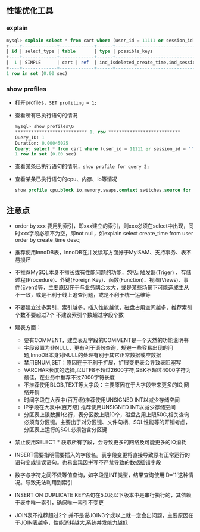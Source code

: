 ## 性能优化工具

### explain

```sql
mysql> explain select * from cart where (user_id = 11111 or session_id = '') and goods_id = 111 and is_deleted = 0 order by create_time;        
+----+-------------+-------------+------+------------------------------------------------------------------------+---------------------------+---------+-------+------+-------------+
| id | select_type | table       | type | possible_keys                                                          | key                       | key_len | ref   | rows | Extra       |
+----+-------------+-------------+------+------------------------------------------------------------------------+---------------------------+---------+-------+------+-------------+
|  1 | SIMPLE      | cart | ref  | ind_isdeleted_create_time,ind_session_id_goods_id,ind_user_id_goods_id | ind_isdeleted_create_time | 1       | const |    5 | Using where |
+----+-------------+-------------+------+------------------------------------------------------------------------+---------------------------+---------+-------+------+-------------+
1 row in set (0.00 sec)
```

### show profiles

* 打开profiles，`SET profiling = 1;`
* 查看所有已执行语句的情况

    ```sql
    mysql> show profiles\G
    *************************** 1. row ***************************
    Query_ID: 1
    Duration: 0.00045025
    Query: select * from cart where (user_id = 11111 or session_id = '') and goods_id = 111 and is_deleted = 0 order by create_time
    1 row in set (0.00 sec)
    ```
    
* 查看某条已执行语句的情况，`show profile for query 2;`
* 查看某条已执行语句的cpu、内存、io等情况

    ```sql
    show profile cpu,block io,memory,swaps,context switches,source for query 1;
    ```
    
## 注意点

* order by xxx 要用到索引，即xxx建立的索引，则xxx必须在select中出现，同时xxx字段必须不为空，即not null，如explain select create_time from user order by create_time desc;
* 推荐使用InnoDB表，InnoDB在并发读写方面好于MyISAM、支持事务、表不易损坏
* 不推荐MySQL本身不擅长或有性能问题的功能，包括: 触发器(Triger) 、存储过程(Procedure)、外键(Foreign Key)、函数(Function)、视图(Views)、事件(Event)等，主要原因在于与业务耦合太大，或是某些场景下可能造成主从不一致，或是不利于线上追查问题，或是不利于统一运维等
* 不要建立过多索引，索引越多，插入性能越低，磁盘占用空间越多，推荐索引个数不要超过7个 不建议索引个数超过字段个数
* 建表方面：

    * 要有COMMENT，建立表及字段的COMMENT是一个天然的功能说明书
    * 字段设置为非NULL，更有利于语句查询，规避一些容易出现的问题,InnoDB本身对NULL的处理有别于其它正常数据或空数据
    * 禁用ENUM,SET：原因在于不利于扩展，扩展变更表会导致表阻塞写
    * VARCHAR长度的选择,以UTF8不超过2600字符,GBK不超过4000字符为最佳，在业务中推荐不过7000字符长度
    * 不推荐使用BLOB,TEXT等大字段：主要原因在于大字段带来更多的IO,网络开销
    * 时间字段在大表中(百万级)推荐使用UNSIGNED INT以减少存储空间
    * IP字段在大表中(百万级) 推荐使用UNSIGNED INT以减少存储空间
    * 分区表上限数据1亿行，表分区数上限10个，磁盘占用上限50G,相关查询必须有分区键。主要出于对分区键、文件句柄、SQL性能等的开销考虑，分区表上运行的SQL必须包含分区键

* 禁止使用SELECT * 获取所有字段，会导致更多的网络及可能更多的IO消耗
* INSERT需要指明需要插入的字段名。表字段变更将直接导致原有正常运行的语句变成错误语句。也易出现因拼写不严禁导致的数据插错字段
* 数字与字符之间不做等值查询，如字段是INT类型，结果查询使用ID=’1’这种情况。导致无法利用到索引
* INSERT ON DUPLICATE KEY语句在5.0及以下版本中是串行执行的，其依赖于表中唯一索引，确保唯一索引不变更
* JOIN表不推荐超过2个 并不是说JOIN3个或以上就一定会出问题，主要原因在于JOIN表越多，性能消耗越大,系统并发能力越低